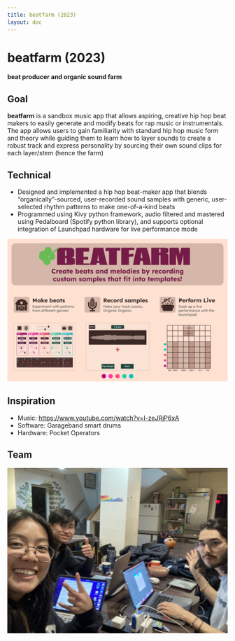 ```yaml
---
title: beatfarm (2023)
layout: doc
---
```


# beatfarm (2023)
**beat producer and organic sound farm**

## Goal
**beatfarm** is a sandbox music app that allows aspiring, creative hip hop beat makers to easily generate and modify beats for rap music or instrumentals.
The app allows users to gain familiarity with standard hip hop music form and theory while guiding them to learn how to layer sounds to create a robust track and express personality by sourcing their own sound clips for each layer/stem (hence the farm)


## Technical
- Designed and implemented a hip hop beat-maker app that blends “organically”-sourced, user-recorded sound samples with generic, user-selected rhythm patterns to make one-of-a-kind beats
- Programmed using Kivy python framework, audio filtered and mastered using Pedalboard (Spotify python library), and supports optional integration of Launchpad hardware for live performance mode

![poster](./images/beatfarm_poster.svg)

## Inspiration
- Music: https://www.youtube.com/watch?v=I-zeJRjP6xA 
- Software: Garageband smart drums
- Hardware: Pocket Operators


## Team

![team](./images/beatfarm_team.jpg)